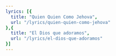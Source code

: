 ```yaml
---
lyrics: [{
  title: "Quien Quien Como Jehova", 
  url: "/lyrics/quien-quien-como-jehova"
},{
  title: "El Dios que adoramos", 
  url: "/lyrics/el-dios-que-adoramos"
}]
---
```

